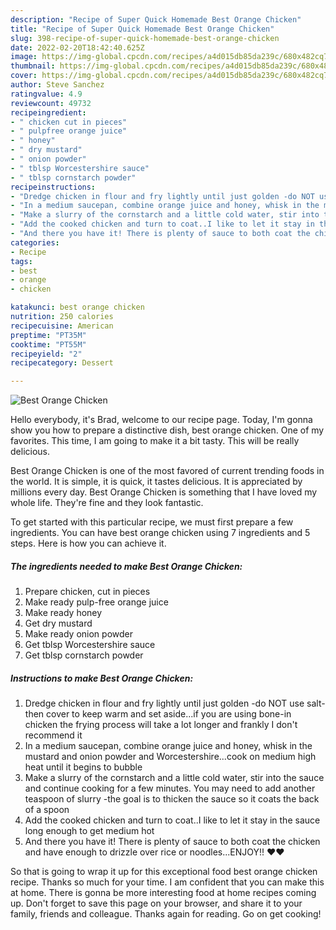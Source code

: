 ```yaml
---
description: "Recipe of Super Quick Homemade Best Orange Chicken"
title: "Recipe of Super Quick Homemade Best Orange Chicken"
slug: 398-recipe-of-super-quick-homemade-best-orange-chicken
date: 2022-02-20T18:42:40.625Z
image: https://img-global.cpcdn.com/recipes/a4d015db85da239c/680x482cq70/best-orange-chicken-recipe-main-photo.jpg
thumbnail: https://img-global.cpcdn.com/recipes/a4d015db85da239c/680x482cq70/best-orange-chicken-recipe-main-photo.jpg
cover: https://img-global.cpcdn.com/recipes/a4d015db85da239c/680x482cq70/best-orange-chicken-recipe-main-photo.jpg
author: Steve Sanchez
ratingvalue: 4.9
reviewcount: 49732
recipeingredient:
- " chicken cut in pieces"
- " pulpfree orange juice"
- " honey"
- " dry mustard"
- " onion powder"
- " tblsp Worcestershire sauce"
- " tblsp cornstarch powder"
recipeinstructions:
- "Dredge chicken in flour and fry lightly until just golden -do NOT use salt- then cover to keep warm and set aside...if you are using bone-in chicken the frying process will take a lot longer and frankly I don&#39;t recommend it"
- "In a medium saucepan, combine orange juice and honey, whisk in the mustard and onion powder and Worcestershire...cook on medium high heat until it begins to bubble"
- "Make a slurry of the cornstarch and a little cold water, stir into the sauce and continue cooking for a few minutes. You may need to add another teaspoon of slurry -the goal is to thicken the sauce so it coats the back of a spoon"
- "Add the cooked chicken and turn to coat..I like to let it stay in the sauce long enough to get medium hot"
- "And there you have it! There is plenty of sauce to both coat the chicken and have enough to drizzle over rice or noodles...ENJOY!! ❤️❤️"
categories:
- Recipe
tags:
- best
- orange
- chicken

katakunci: best orange chicken 
nutrition: 250 calories
recipecuisine: American
preptime: "PT35M"
cooktime: "PT55M"
recipeyield: "2"
recipecategory: Dessert

---
```



![Best Orange Chicken](https://img-global.cpcdn.com/recipes/a4d015db85da239c/680x482cq70/best-orange-chicken-recipe-main-photo.jpg)

Hello everybody, it's Brad, welcome to our recipe page. Today, I'm gonna show you how to prepare a distinctive dish, best orange chicken. One of my favorites. This time, I am going to make it a bit tasty. This will be really delicious.



Best Orange Chicken is one of the most favored of current trending foods in the world. It is simple, it is quick, it tastes delicious. It is appreciated by millions every day. Best Orange Chicken is something that I have loved my whole life. They're fine and they look fantastic.


To get started with this particular recipe, we must first prepare a few ingredients. You can have best orange chicken using 7 ingredients and 5 steps. Here is how you can achieve it.

<!--inarticleads1-->

##### The ingredients needed to make Best Orange Chicken:

1. Prepare  chicken, cut in pieces
1. Make ready  pulp-free orange juice
1. Make ready  honey
1. Get  dry mustard
1. Make ready  onion powder
1. Get  tblsp Worcestershire sauce
1. Get  tblsp cornstarch powder




<!--inarticleads2-->

##### Instructions to make Best Orange Chicken:

1. Dredge chicken in flour and fry lightly until just golden -do NOT use salt- then cover to keep warm and set aside...if you are using bone-in chicken the frying process will take a lot longer and frankly I don&#39;t recommend it
1. In a medium saucepan, combine orange juice and honey, whisk in the mustard and onion powder and Worcestershire...cook on medium high heat until it begins to bubble
1. Make a slurry of the cornstarch and a little cold water, stir into the sauce and continue cooking for a few minutes. You may need to add another teaspoon of slurry -the goal is to thicken the sauce so it coats the back of a spoon
1. Add the cooked chicken and turn to coat..I like to let it stay in the sauce long enough to get medium hot
1. And there you have it! There is plenty of sauce to both coat the chicken and have enough to drizzle over rice or noodles...ENJOY!! ❤️❤️




So that is going to wrap it up for this exceptional food best orange chicken recipe. Thanks so much for your time. I am confident that you can make this at home. There is gonna be more interesting food at home recipes coming up. Don't forget to save this page on your browser, and share it to your family, friends and colleague. Thanks again for reading. Go on get cooking!
